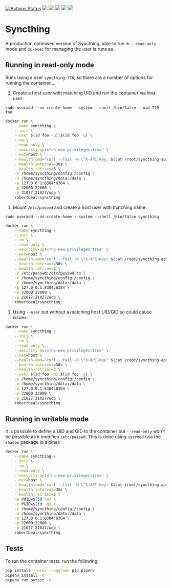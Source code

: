 [![Actions Status](https://github.com/robertbeal/docker-syncthing/workflows/build/badge.svg)](https://github.com/robertbeal/docker-syncthing/actions)
[![](https://images.microbadger.com/badges/image/robertbeal/syncthing.svg)](https://microbadger.com/images/robertbeal/syncthing "Get your own image badge on microbadger.com")
[![](https://images.microbadger.com/badges/version/robertbeal/syncthing.svg)](https://microbadger.com/images/robertbeal/syncthing "Get your own version badge on microbadger.com")
[![](https://img.shields.io/docker/pulls/robertbeal/syncthing.svg)](https://hub.docker.com/r/robertbeal/syncthing/)
[![](https://img.shields.io/docker/stars/robertbeal/syncthing.svg)](https://hub.docker.com/r/robertbeal/syncthing/)
[![](https://img.shields.io/docker/automated/robertbeal/syncthing.svg)](https://hub.docker.com/r/robertbeal/syncthing/)

# Syncthing

A production optimised version of Syncthing, able to run in `--read-only` mode and `su-exec` for managing the user is runs as.

## Running in read-only mode

Runs using a user `syncthing:770`, so there are a number of options for running the container...

1. Create a host user with matching UID and run the container via that user:

`sudo useradd --no-create-home --system --shell /bin/false --uid 770 foo`

```bash
docker run \
    --name syncthing \
    --init \
    --user $(id foo -u):$(id foo -g) \
    --rm \
    --read-only \
    --security-opt="no-new-privileges:true" \
    --net=host \
    --health-cmd="curl --fail -H \"X-API-Key: $(cat /root/syncthing-api-key)\" http://127.0.0.1:8384/rest/system/ping || exit 1" \
    --health-interval=30s \
    --health-retries=3 \
    -v /home/syncthing/config:/config \
    -v /home/syncthing/data:/data \
    -p 127.0.0.1:8384:8384 \
    -p 22000:22000 \
    -p 21027:21027/udp \
    robertbeal/syncthing
```

1. Mount `/etc/passwd` and create a host user with matching name:

`sudo useradd --no-create-home --system --shell /bin/false syncthing`

```bash
docker run \
    --name syncthing \
    --init \
    --rm \
    --read-only \
    --security-opt="no-new-privileges:true" \
    --net=host \
    --health-cmd="curl --fail -H \"X-API-Key: $(cat /root/syncthing-api-key)\" http://127.0.0.1:8384/rest/system/ping || exit 1" \
    --health-interval=30s \
    --health-retries=3 \
    -v /etc/passwd:/etc/passwd:ro \
    -v /home/syncthing/config:/config \
    -v /home/syncthing/data:/data \
    -p 127.0.0.1:8384:8384 \
    -p 22000:22000 \
    -p 21027:21027/udp \
    robertbeal/syncthing
```

1. Using `--user` but without a matching host UID/GID so could cause issues:

```bash
docker run \
    --name syncthing \
    --init \
    --rm \
    --read-only \
    --security-opt="no-new-privileges:true" \
    --net=host \
    --health-cmd="curl --fail -H \"X-API-Key: $(cat /root/syncthing-api-key)\" http://127.0.0.1:8384/rest/system/ping || exit 1" \
    --health-interval=30s \
    --health-retries=3 \
    --user $(id foo -u):$(id foo -g) \
    -v /home/syncthing/config:/config \
    -v /home/syncthing/data:/data \
    -p 127.0.0.1:8384:8384 \
    -p 22000:22000 \
    -p 21027:21027/udp \
    robertbeal/syncthing
```

## Running in writable mode

It is possible to define a UID and GID to the container but `--read-only` won't be possible as it modifies `/etc/passwd`. This is done using `usermod` (via the `shadow` package in alpine):

```bash
docker run \
    --name syncthing \
    --init \
    --rm \
    --read-only \
    --security-opt="no-new-privileges:true" \
    --net=host \
    --health-cmd="curl --fail -H \"X-API-Key: $(cat /root/syncthing-api-key)\" http://127.0.0.1:8384/rest/system/ping || exit 1" \
    --health-interval=30s \
    --health-retries=3 \
    -e PUID=$(id -u) \
    -e PGID=$(id -g) \
    -v /home/syncthing/config:/config \
    -v /home/syncthing/data:/data \
    -p 127.0.0.1:8384:8384 \
    -p 22000:22000 \
    -p 21027:21027/udp \
    robertbeal/syncthing
```

## Tests

To run the container tests, run the following:

```bash
pip install --user --upgrade pip pipenv
pipenv install -d
pipenv run pytest -v
```
